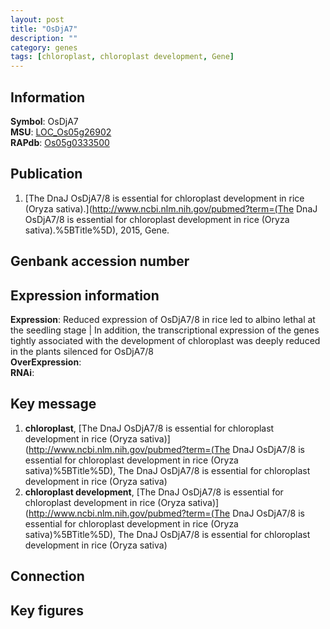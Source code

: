 ```yaml
---
layout: post
title: "OsDjA7"
description: ""
category: genes
tags: [chloroplast, chloroplast development, Gene]
---
```


## Information
__Symbol__: OsDjA7  
__MSU__: [LOC_Os05g26902](http://rice.plantbiology.msu.edu/cgi-bin/ORF_infopage.cgi?orf=LOC_Os05g26902)  
__RAPdb__: [Os05g0333500](http://rapdb.dna.affrc.go.jp/viewer/gbrowse_details/irgsp1?name=Os05g0333500)  

## Publication
1. [The DnaJ OsDjA7/8 is essential for chloroplast development in rice (Oryza sativa).](http://www.ncbi.nlm.nih.gov/pubmed?term=(The DnaJ OsDjA7/8 is essential for chloroplast development in rice (Oryza sativa).%5BTitle%5D), 2015, Gene.

## Genbank accession number

## Expression information
__Expression__: Reduced expression of OsDjA7/8 in rice led to albino lethal at the seedling stage |  In addition, the transcriptional expression of the genes tightly associated with the development of chloroplast was deeply reduced in the plants silenced for OsDjA7/8  
__OverExpression__:  
__RNAi__:  

## Key message
1. __chloroplast__, [The DnaJ OsDjA7/8 is essential for chloroplast development in rice (Oryza sativa)](http://www.ncbi.nlm.nih.gov/pubmed?term=(The DnaJ OsDjA7/8 is essential for chloroplast development in rice (Oryza sativa)%5BTitle%5D), The DnaJ OsDjA7/8 is essential for chloroplast development in rice (Oryza sativa)
2. __chloroplast development__, [The DnaJ OsDjA7/8 is essential for chloroplast development in rice (Oryza sativa)](http://www.ncbi.nlm.nih.gov/pubmed?term=(The DnaJ OsDjA7/8 is essential for chloroplast development in rice (Oryza sativa)%5BTitle%5D), The DnaJ OsDjA7/8 is essential for chloroplast development in rice (Oryza sativa)

## Connection

## Key figures


